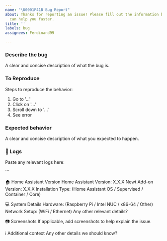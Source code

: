 ```yaml
---
name: "\U0001F41B Bug Report"
about: Thanks for reporting an issue! Please fill out the information below so we
  can help you faster.
title: ''
labels: bug
assignees: Ferdinand99

---
```


### **Describe the bug**
A clear and concise description of what the bug is.

### **To Reproduce**
Steps to reproduce the behavior:
1. Go to '...'
2. Click on '...'
3. Scroll down to '...'
4. See error

### **Expected behavior**
A clear and concise description of what you expected to happen.

### **📜 Logs**
Paste any relevant logs here:

<Copy logs from Home Assistant or the add-on> ```

🏠 Home Assistant Version
Home Assistant Version: X.X.X
Newt Add-on Version: X.X.X
Installation Type: (Home Assistant OS / Supervised / Container / Core)

💻 System Details
Hardware: (Raspberry Pi / Intel NUC / x86-64 / Other)
Network Setup: (WiFi / Ethernet)
Any other relevant details?

📷 Screenshots
If applicable, add screenshots to help explain the issue.

ℹ️ Additional context
Any other details we should know?
